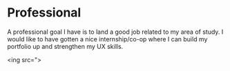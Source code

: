 # Professional
A professional goal I have is to land a good job related to my area of study. I would like to have gotten a nice internship/co-op where I can build my portfolio up and strengthen my UX skills.

<ing src=">